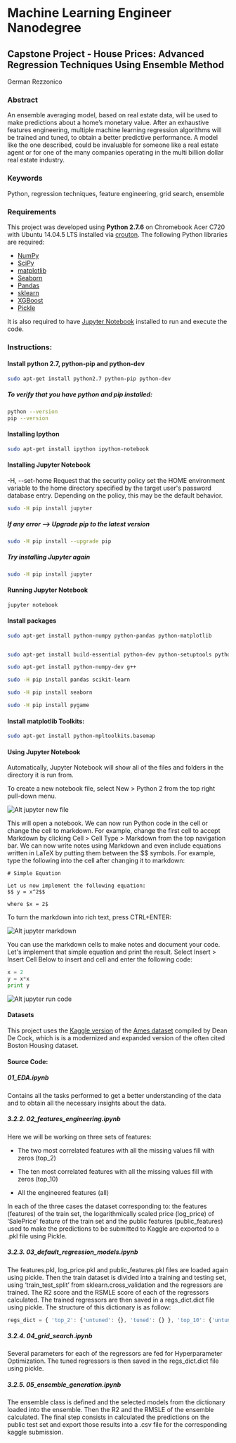 # Machine Learning Engineer Nanodegree

## Capstone Project - House Prices: Advanced Regression Techniques Using Ensemble Method

German Rezzonico

### Abstract
An ensemble averaging model, based on real estate data, will be used to make predictions about a home’s monetary value. After an exhaustive features engineering, multiple machine learning regression algorithms will be trained and tuned, to obtain a better predictive performance. A model like the one described, could be invaluable for someone like a real estate agent or for one of the many companies operating in the multi billion dollar real estate industry.

### Keywords
Python, regression techniques, feature engineering, grid search, ensemble

### Requirements
This project was developed using **Python 2.7.6** on Chromebook Acer C720 with Ubuntu 14.04.5 LTS installed via [crouton](https://github.com/dnschneid/crouton). The following Python libraries are required:

- [NumPy](http://www.numpy.org/)
- [SciPy](https://www.scipy.org/)
- [matplotlib](http://matplotlib.org/)
- [Seaborn](http://seaborn.pydata.org/)
- [Pandas](http://pandas.pydata.org/)
- [sklearn](http://scikit-learn.org/stable/)
- [XGBoost](https://xgboost.readthedocs.io/en/latest/)
- [Pickle](https://docs.python.org/2/library/pickle.html)

It is also required to have [Jupyter Notebook](http://jupyter.org/) installed to run and execute the code.

### Instructions:

#### Install python 2.7, python-pip and python-dev

```sh
sudo apt-get install python2.7 python-pip python-dev
```

##### To verify that you have python and pip installed:

```sh
python --version
pip --version
```

#### Installing Ipython

```sh
sudo apt-get install ipython ipython-notebook
```

#### Installing Jupyter Notebook
-H, --set-home
Request that the security policy set the HOME environment variable to the home directory specified by the target user's password database entry. Depending on the policy, this may be the default behavior.

```sh
sudo -H pip install jupyter
```

##### If any error --> Upgrade pip to the latest version

```sh
sudo -H pip install --upgrade pip
```

##### Try installing Jupyter again

```sh
sudo -H pip install jupyter
```

#### Running Jupyter Notebook

```sh
jupyter notebook
```

#### Install packages

```sh
sudo apt-get install python-numpy python-pandas python-matplotlib


sudo apt-get install build-essential python-dev python-setuptools python-numpy python-scipy libatlas-dev libatlas3gf-base libfreetype6-dev libpng-dev g++ python-matplotlib

sudo apt-get install python-numpy-dev g++

sudo -H pip install pandas scikit-learn

sudo -H pip install seaborn

sudo -H pip install pygame
```

#### Install matplotlib Toolkits:

```sh
sudo apt-get install python-mpltoolkits.basemap
```

#### Using Jupyter Notebook

Automatically, Jupyter Notebook will show all of the files and folders in the directory it is run from.

To create a new notebook file, select New > Python 2 from the top right pull-down menu.

![Alt jupyter new file](https://assets.digitalocean.com/articles/jupyter_notebook/create_python2_notebook.png)

This will open a notebook. We can now run Python code in the cell or change the cell to markdown. For example, change the first cell to accept Markdown by clicking Cell > Cell Type > Markdown from the top navigation bar. We can now write notes using Markdown and even include equations written in LaTeX by putting them between the $$ symbols. For example, type the following into the cell after changing it to markdown:

```
# Simple Equation

Let us now implement the following equation:
$$ y = x^2$$

where $x = 2$
```

To turn the markdown into rich text, press CTRL+ENTER:

![Alt jupyter markdown](https://assets.digitalocean.com/articles/jupyter_notebook/markdown_results.png)

You can use the markdown cells to make notes and document your code. Let's implement that simple equation and print the result. Select Insert > Insert Cell Below to insert and cell and enter the following code:

```py
x = 2
y = x*x
print y
```

![Alt jupyter run code](https://assets.digitalocean.com/articles/jupyter_notebook/equations_results.png)

#### Datasets

This project uses the [Kaggle version](https://www.kaggle.com/c/house-prices-advanced-regression-techniques/data) of the [Ames dataset](http://www.amstat.org/publications/jse/v19n3/decock.pdf) compiled by Dean De Cock, which is is a modernized and expanded version of the often cited Boston Housing dataset.

#### Source Code:

##### 01_EDA.ipynb

Contains all the tasks performed to get a better understanding of the data and to obtain all the necessary insights about the data.

##### 3.2.2. 02_features_engineering.ipynb
Here we will be working on three sets of features:

- The two most correlated features with all the missing values fill with zeros (top_2)

- The ten most correlated features with all the missing values fill with zeros (top_10)

- All the engineered features (all)

In each of the three cases the dataset corresponding to: the features (features) of the train set, the logarithmically scaled price (log_price) of ‘SalePrice’ feature of the train set and the public features (public_features) used to make the predictions to be submitted to Kaggle are exported to a .pkl file using Pickle.

##### 3.2.3. 03_default_regression_models.ipynb

The features.pkl, log_price.pkl and public_features.pkl files are loaded again using pickle.
Then the train dataset is divided into a training and testing set, using ‘train_test_split’ from sklearn.cross_validation and the regressors are trained. The R2 score and the RSMLE score of each of the regressors calculated.
The trained regressors are then saved in a regs_dict.dict file using pickle.
The structure of this dictionary is as follow:
```js
regs_dict = { 'top_2': {'untuned': {}, 'tuned': {} }, 'top_10': {'untuned': {}, 'tuned': {} }, 'all': {'untuned': {}, 'tuned': {} } }
```

##### 3.2.4. 04_grid_search.ipynb

Several parameters for each of the regressors are fed for Hyperparameter Optimization. The tuned regressors is then saved in the regs_dict.dict file using pickle.

##### 3.2.5. 05_ensemble_generation.ipynb

The ensemble class is defined and the selected models from the dictionary loaded into the ensemble. Then the R2 and the RMSLE of the ensemble calculated.
The final step consists in calculated the predictions on the public test set and export those results into a .csv file for the corresponding kaggle submission.